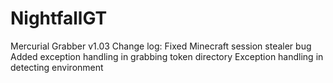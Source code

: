 # NightfallGT
Mercurial Grabber v1.03  Change log: Fixed Minecraft session stealer bug Added exception handling in grabbing token directory Exception handling in detecting environment

